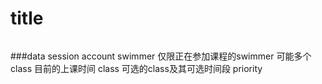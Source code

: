 title
=======

```

```

###data
session
account
swimmer  仅限正在参加课程的swimmer  可能多个
class    目前的上课时间
class    可选的class及其可选时间段  priority
